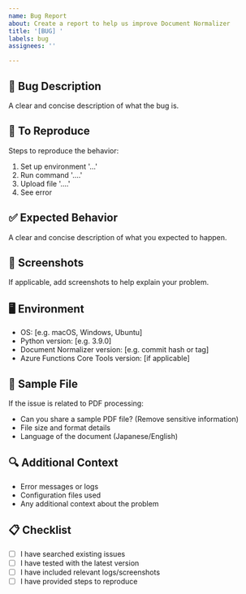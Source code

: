 ```yaml
---
name: Bug Report
about: Create a report to help us improve Document Normalizer
title: '[BUG] '
labels: bug
assignees: ''

---
```


## 🐛 Bug Description
A clear and concise description of what the bug is.

## 🔄 To Reproduce
Steps to reproduce the behavior:
1. Set up environment '...'
2. Run command '....'
3. Upload file '....'
4. See error

## ✅ Expected Behavior
A clear and concise description of what you expected to happen.

## 📸 Screenshots
If applicable, add screenshots to help explain your problem.

## 🖥️ Environment
- OS: [e.g. macOS, Windows, Ubuntu]
- Python version: [e.g. 3.9.0]
- Document Normalizer version: [e.g. commit hash or tag]
- Azure Functions Core Tools version: [if applicable]

## 📄 Sample File
If the issue is related to PDF processing:
- Can you share a sample PDF file? (Remove sensitive information)
- File size and format details
- Language of the document (Japanese/English)

## 🔍 Additional Context
- Error messages or logs
- Configuration files used
- Any additional context about the problem

## 📋 Checklist
- [ ] I have searched existing issues
- [ ] I have tested with the latest version
- [ ] I have included relevant logs/screenshots
- [ ] I have provided steps to reproduce